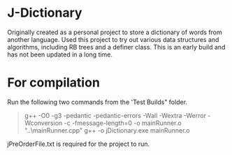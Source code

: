 # J-Dictionary
Originally created as a personal project to store a dictionary of words from another language. 
Used this project to try out various data structures and algorithms, including RB trees and a definer class.
This is an early build and has not been updated in a long time.

# For compilation
Run the following two commands from the 'Test Builds" folder.
> g++ -O0 -g3 -pedantic -pedantic-errors -Wall -Wextra -Werror -Wconversion -c -fmessage-length=0 -o mainRunner.o "..\\mainRunner.cpp" 
> g++ -o jDictionary.exe mainRunner.o 

jPreOrderFile.txt is required for the project to run.